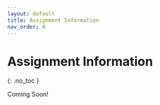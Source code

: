 ```yaml
---
layout: default
title: Assignment Information
nav_order: 4
---
```


# Assignment Information
{: .no_toc }

Coming Soon!